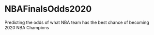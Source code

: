 # NBAFinalsOdds2020
Predicting the odds of what NBA team has the best chance of becoming 2020 NBA Champions 
